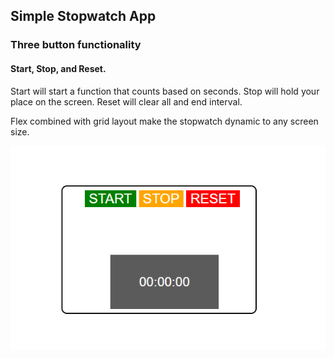## Simple Stopwatch App

### Three button functionality
#### Start, Stop, and Reset.
Start will start a function that counts based on seconds. Stop will hold your place on the screen. Reset will clear all and end interval. &nbsp;</br>

Flex combined with grid layout make the stopwatch dynamic to any screen size. 


![](simpleStopwatch.png)


